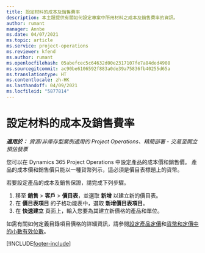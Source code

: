 ```yaml
---
title: 設定材料的成本及銷售費率
description: 本主題提供有關如何設定專案中所用材料之成本及銷售費率的資訊。
author: rumant
manager: Annbe
ms.date: 04/07/2021
ms.topic: article
ms.service: project-operations
ms.reviewer: kfend
ms.author: rumant
ms.openlocfilehash: 05abefcec5c64632d00e2317107fe7a84ded4908
ms.sourcegitcommit: ac90be6106592f883a0de39a75836fb40255d65a
ms.translationtype: HT
ms.contentlocale: zh-HK
ms.lasthandoff: 04/09/2021
ms.locfileid: "5877814"
---
```

# <a name="set-up-cost-and-sales-rates-for-materials"></a>設定材料的成本及銷售費率

_**適用於：** 資源/非庫存型案例適用的 Project Operations、精簡部署 - 交易至開立預估發票_

您可以在 Dynamics 365 Project Operations 中設定產品的成本價和銷售價。 產品的成本價和銷售價只能以一種貨幣列示，這必須是價目表標題上的貨幣。

若要設定產品的成本及銷售保證，請完成下列步驟。 

1. 移至 **銷售** > **客戶** > **價目表**，並選取 **新增** 以建立新的價目表。 
2. 在 **價目表項目** 的子格功能表中，選取 **新增價目表項目**。 
3. 在 **快速建立** 頁面上，輸入您要為其建立新價格的產品和單位。

如需有關如何定義目錄項目價格的詳細資訊，請參閱[設定產品定價](https://docs.microsoft.com/dynamics365/sales-enterprise/create-price-lists-price-list-items-define-pricing-products)和[貨幣和定價中的小數有效位數](https://docs.microsoft.com/dynamics365/sales-enterprise/decimal-precision-currency-pricing)。

[!INCLUDE[footer-include](../includes/footer-banner.md)]

